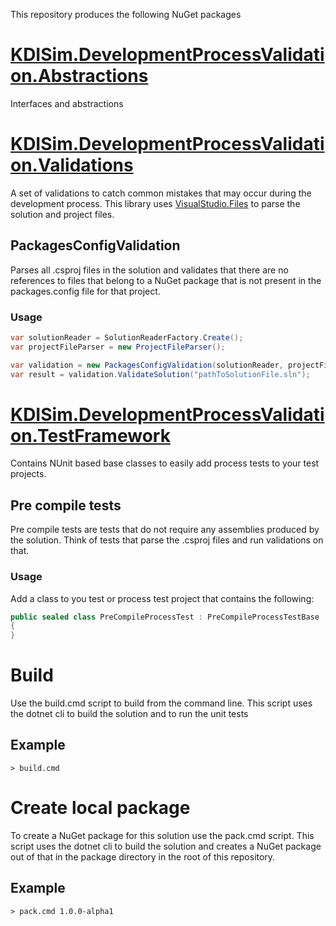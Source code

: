 This repository produces the following NuGet packages

# [KDISim.DevelopmentProcessValidation.Abstractions](https://www.nuget.org/packages/KDISim.DevelopmentProcessValidation.Abstractions/)
Interfaces and abstractions

# [KDISim.DevelopmentProcessValidation.Validations](https://www.nuget.org/packages/KDISim.DevelopmentProcessValidation.Validations/)
A set of validations to catch common mistakes that may occur during the development process. This library uses [VisualStudio.Files](https://github.com/sanderaernouts/VisualStudio.Files) to parse the solution and project files. 

## PackagesConfigValidation
Parses all .csproj files in the solution and validates that there are no references to files that belong to a NuGet package that is not present in the packages.config file for that project.

### Usage
```c#
var solutionReader = SolutionReaderFactory.Create();
var projectFileParser = new ProjectFileParser();

var validation = new PackagesConfigValidation(solutionReader, projectFileParser);
var result = validation.ValidateSolution("pathToSolutionFile.sln");
```

# [KDISim.DevelopmentProcessValidation.TestFramework](https://www.nuget.org/packages/KDISim.DevelopmentProcessValidation.TestFramework/)
Contains NUnit based base classes to easily add process tests to your test projects.
## Pre compile tests
Pre compile tests are tests that do not require any assemblies produced by the solution. Think of tests that parse the .csproj files and run validations on that.
### Usage
Add a class to you test or process test project that contains the following:
```c#
public sealed class PreCompileProcessTest : PreCompileProcessTestBase
{
}
```

# Build
Use the build.cmd script to build from the command line. This script uses the dotnet cli to build the solution and to run the unit tests

## Example
```
> build.cmd
```

# Create local package
To create a NuGet package for this solution use the pack.cmd script. This script uses the dotnet cli to build the solution and creates a NuGet package out of that in the package directory in the root of this repository.

## Example
```
> pack.cmd 1.0.0-alpha1
```
